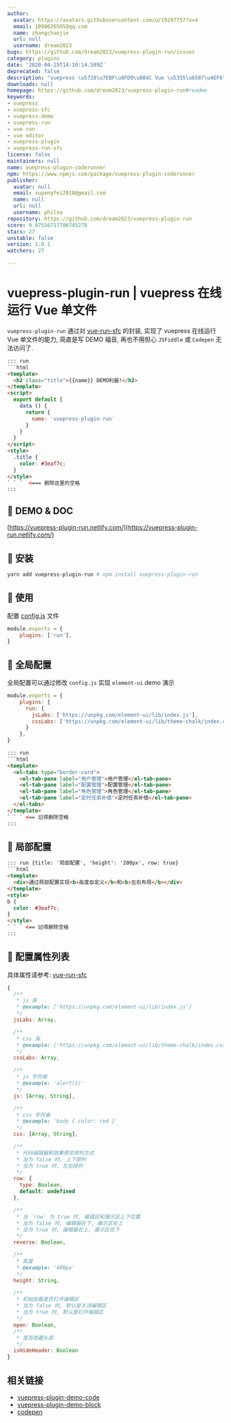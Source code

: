 ```yaml
---
author:
  avatar: https://avatars.githubusercontent.com/u/19297757?v=4
  email: 1098626505@qq.com
  name: zhangchaojie
  url: null
  username: dream2023
bugs: https://github.com/dream2023/vuepress-plugin-run/issues
category: plugins
date: '2020-04-15T14:10:14.589Z'
deprecated: false
description: "vuepress \u5728\u7EBF\u8FD0\u884C Vue \u5355\u6587\u4EF6"
downloads: null
homepage: https://github.com/dream2023/vuepress-plugin-run#readme
keywords:
- vuepress
- vuepress-sfc
- vuepress-demo
- vuepress-run
- vue run
- vue editor
- vuepress-plugin
- vuepress-run-sfc
license: false
maintainers: null
name: vuepress-plugin-coderunner
npm: https://www.npmjs.com/package/vuepress-plugin-coderunner
publisher:
  avatar: null
  email: xupengfei2010@gmail.com
  name: null
  url: null
  username: philxu
repository: https://github.com/dream2023/vuepress-plugin-run
score: 0.07556717706745278
stars: 27
unstable: false
version: 1.0.1
watchers: 27

---
```


# vuepress-plugin-run | vuepress 在线运行 Vue 单文件

`vuepress-plugin-run` 通过对 [vue-run-sfc](https://github.com/dream2023/vue-run-sfc) 的封装, 实现了 vuepress 在线运行 Vue 单文件的能力, 简直是写 DEMO 福音, 再也不用担心 `JSFiddle` 或 `Codepen` 无法访问了.

```html
::: run
```html
<template>
  <h2 class="title">{{name}} DEMO利器!</h2>
</template>
<script>
  export default {
    data () {
      return {
        name: 'vuepress-plugin-run'
      }
    }
  }
</script>
<style>
  .title {
    color: #3eaf7c;
  }
</style>
` ` `  <=== 删除这里的空格
:::
```

## 🍋 DEMO & DOC
[https://vuepress-plugin-run.netlify.com/](https://vuepress-plugin-run.netlify.com/)

## 🍎 安装

```bash
yarn add vuepress-plugin-run # npm install vuepress-plugin-run
```


## 🍐 使用

配置 [config.js](https://vuepress.vuejs.org/zh/plugin/using-a-plugin.html) 文件

```js
module.exports = {
    plugins: ['run'],
}
```

## 🍊 全局配置

全局配置可以通过修改 `config.js` 实现 `element-ui` demo 演示

```js
module.exports = {
    plugins: {
      run: {
        jsLabs: ['https://unpkg.com/element-ui/lib/index.js'],
        cssLabs: ['https://unpkg.com/element-ui/lib/theme-chalk/index.css'],
      }
    },
}
```

```html
::: run
```html
<template>
  <el-tabs type="border-card">
    <el-tab-pane label="用户管理">用户管理</el-tab-pane>
    <el-tab-pane label="配置管理">配置管理</el-tab-pane>
    <el-tab-pane label="角色管理">角色管理</el-tab-pane>
    <el-tab-pane label="定时任务补偿">定时任务补偿</el-tab-pane>
  </el-tabs>
</template>
` ` ` <== 记得删除空格
:::
```

## 🍋 局部配置

```html
::: run {title: '局部配置', 'height': '200px', row: true}
```html
<template>
  <div>通过局部配置实现<b>高度自定义</b>和<b>左右布局</b></div>
</template>
<style>
b {
  color: #3eaf7c;
}
</style>
` ` ` <== 记得删除空格
:::
```

## 🍇 配置属性列表

具体属性请参考: [vue-run-sfc](https://github.com/dream2023/vue-run-sfc#props-%E5%B1%9E%E6%80%A7%E8%AF%B4%E6%98%8E)

```js
{
  /**
   * js 库
   * @example: ['https://unpkg.com/element-ui/lib/index.js']
   */
  jsLabs: Array,

  /**
   * css 库
   * @example: ['https://unpkg.com/element-ui/lib/theme-chalk/index.css']
   */
  cssLabs: Array,

  /**
   * js 字符串
   * @example: 'alert(1)'
   */
  js: [Array, String],

  /**
   * css 字符串
   * @example: 'body { color: red }'
   */
  css: [Array, String],

  /**
   * 代码编辑器和效果预览排列方式
   * 当为 false 时, 上下排列
   * 当为 true 时, 左右排列
   */
  row: {
    type: Boolean,
    default: undefined
  },

  /**
   * 当 `row` 为 true 时, 编辑区和展示区上下位置
   * 当为 false 时, 编辑器在下, 展示区在上
   * 当为 true 时, 编辑器在上, 展示区在下
   */
  reverse: Boolean,

  /**
   * 高度
   * @example: '400px'
   */
  height: String,

  /**
   * 初始加载是否打开编辑区
   * 当为 false 时, 默认是关闭编辑区
   * 当为 true 时, 默认是打开编辑区
   */
  open: Boolean,
  /**
   * 是否隐藏头部
   */
  isHideHeader: Boolean
}
```

## 相关链接

- [vuepress-plugin-demo-code](https://github.com/BuptStEve/vuepress-plugin-demo-code)
- [vuepress-plugin-demo-block](https://github.com/xiguaxigua/vuepress-plugin-demo-block)
- [codepen](codepen.io)
